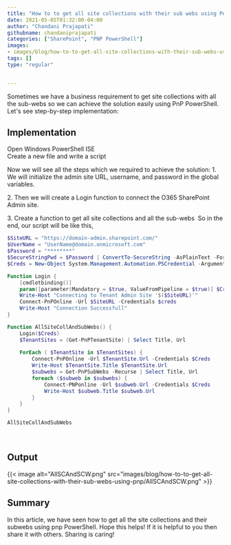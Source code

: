 ```yaml
---
title: "How to to get all site collections with their sub webs using PnP PowerShell?"
date: 2021-05-05T01:32:00-04:00
author: "Chandani Prajapati"
githubname: chandaniprajapati
categories: ["SharePoint", "PNP PowerShell"]
images:
- images/blog/how-to-to-get-all-site-collections-with-their-sub-webs-using-pnp/AllSCAndSCW.png
tags: []
type: "regular"


---
```


Sometimes we have a business requirement to get site collections with
all the sub-webs so we can achieve the solution easily using PnP
PowerShell.
Let's see step-by-step implementation:

## Implementation 
Open Windows PowerShell ISE\
Create a new file and write a script

Now we will see all the steps which we required to achieve the solution:
1\. We will initialize the admin site URL, username, and password in the
global variables.

2\. Then we will create a Login function to connect the O365 SharePoint
Admin site.

3\. Create a function to get all site collections and all the sub-webs 
So in the end, our script will be like this,
 

```powershell
$SiteURL = "https://domain-admin.sharepoint.com/"
$UserName = "UserName@domain.onmicrosoft.com"
$Password = "********"
$SecureStringPwd = $Password | ConvertTo-SecureString -AsPlainText -Force 
$Creds = New-Object System.Management.Automation.PSCredential -ArgumentList $UserName, $SecureStringPwd

Function Login {
    [cmdletbinding()]
    param([parameter(Mandatory = $true, ValueFromPipeline = $true)] $Creds)
    Write-Host "Connecting to Tenant Admin Site '$($SiteURL)'" 
    Connect-PnPOnline -Url $SiteURL -Credentials $creds
    Write-Host "Connection Successfull"
}

Function AllSiteCollAndSubWebs() {
    Login($Creds)
    $TenantSites = (Get-PnPTenantSite) | Select Title, Url       
       
    ForEach ( $TenantSite in $TenantSites) { 
        Connect-PnPOnline -Url $TenantSite.Url -Credentials $Creds
        Write-Host $TenantSite.Title $TenantSite.Url
        $subwebs = Get-PnPSubWebs -Recurse | Select Title, Url
        foreach ($subweb in $subwebs) { 
            Connect-PNPonline -Url $subweb.Url -Credentials $Creds
            Write-Host $subweb.Title $subweb.Url 
        }  
    }
}

AllSiteCollAndSubWebs
```
 
## Output

{{< image alt="AllSCAndSCW.png" src="images/blog/how-to-to-get-all-site-collections-with-their-sub-webs-using-pnp/AllSCAndSCW.png" >}}
 

## Summary

In this article, we have seen how to get all the site collections and
their subwebs using pnp PowerShell.
Hope this helps! If it is helpful to you then share it with others.
Sharing is caring!
